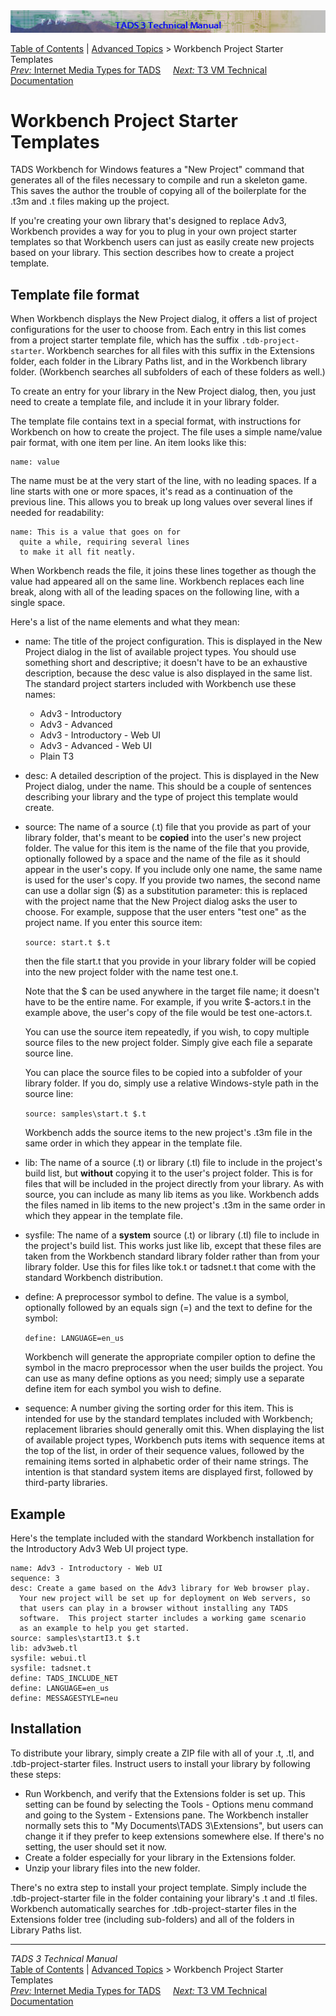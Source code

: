 ---
---
<div class="topbar">

<img src="topbar.jpg" data-border="0" />

</div>

<div class="nav">

<a href="toc.html" class="nav">Table of Contents</a> \|
<a href="advtop.html" class="nav">Advanced Topics</a> \> Workbench
Project Starter Templates  
<span class="navnp"><a href="mediatypes.html" class="nav"><em>Prev:</em> Internet Media Types
for TADS</a>    
<a href="t3spec.html" class="nav"><em>Next:</em> T3 VM Technical
Documentation</a>     </span>

</div>

<div class="main">

# Workbench Project Starter Templates

TADS Workbench for Windows features a "New Project" command that
generates all of the files necessary to compile and run a skeleton game.
This saves the author the trouble of copying all of the boilerplate for
the .t3m and .t files making up the project.

If you're creating your own library that's designed to replace Adv3,
Workbench provides a way for you to plug in your own project starter
templates so that Workbench users can just as easily create new projects
based on your library. This section describes how to create a project
template.

## Template file format

When Workbench displays the New Project dialog, it offers a list of
project configurations for the user to choose from. Each entry in this
list comes from a project starter template file, which has the suffix
`.tdb-project-starter`. Workbench searches for all files with this
suffix in the Extensions folder, each folder in the Library Paths list,
and in the Workbench library folder. (Workbench searches all subfolders
of each of these folders as well.)

To create an entry for your library in the New Project dialog, then, you
just need to create a template file, and include it in your library
folder.

The template file contains text in a special format, with instructions
for Workbench on how to create the project. The file uses a simple
name/value pair format, with one item per line. An item looks like this:

<div class="code">

    name: value

</div>

The <span class="code">name</span> must be at the very start of the
line, with no leading spaces. If a line starts with one or more spaces,
it's read as a continuation of the previous line. This allows you to
break up long values over several lines if needed for readability:

<div class="code">

    name: This is a value that goes on for
      quite a while, requiring several lines
      to make it all fit neatly.

</div>

When Workbench reads the file, it joins these lines together as though
the value had appeared all on the same line. Workbench replaces each
line break, along with all of the leading spaces on the following line,
with a single space.

Here's a list of the <span class="code">name</span> elements and what
they mean:

- <span class="code">name</span>: The title of the project
  configuration. This is displayed in the New Project dialog in the list
  of available project types. You should use something short and
  descriptive; it doesn't have to be an exhaustive description, because
  the <span class="code">desc</span> value is also displayed in the same
  list. The standard project starters included with Workbench use these
  names:
  - Adv3 - Introductory
  - Adv3 - Advanced
  - Adv3 - Introductory - Web UI
  - Adv3 - Advanced - Web UI
  - Plain T3

- <span class="code">desc</span>: A detailed description of the project.
  This is displayed in the New Project dialog, under the
  <span class="code">name</span>. This should be a couple of sentences
  describing your library and the type of project this template would
  create.

- <span class="code">source</span>: The name of a source (.t) file that
  you provide as part of your library folder, that's meant to be
  **copied** into the user's new project folder. The value for this item
  is the name of the file that you provide, optionally followed by a
  space and the name of the file as it should appear in the user's copy.
  If you include only one name, the same name is used for the user's
  copy. If you provide two names, the second name can use a dollar sign
  (\$) as a substitution parameter: this is replaced with the project
  name that the New Project dialog asks the user to choose. For example,
  suppose that the user enters "test one" as the project name. If you
  enter this <span class="code">source</span> item:

  ` source: start.t $.t `

  then the file <span class="code">start.t</span> that you provide in
  your library folder will be copied into the new project folder with
  the name <span class="code">test one.t</span>.

  Note that the <span class="code">\$</span> can be used anywhere in the
  target file name; it doesn't have to be the entire name. For example,
  if you write <span class="code">\$-actors.t</span> in the example
  above, the user's copy of the file would be <span class="code">test
  one-actors.t</span>.

  You can use the <span class="code">source</span> item repeatedly, if
  you wish, to copy multiple source files to the new project folder.
  Simply give each file a separate <span class="code">source</span>
  line.

  You can place the source files to be copied into a subfolder of your
  library folder. If you do, simply use a relative Windows-style path in
  the <span class="code">source</span> line:

  ` source: samples\start.t $.t `

  Workbench adds the <span class="code">source</span> items to the new
  project's .t3m file in the same order in which they appear in the
  template file.

- <span class="code">lib</span>: The name of a source (.t) or library
  (.tl) file to include in the project's build list, but **without**
  copying it to the user's project folder. This is for files that will
  be included in the project directly from your library. As with
  <span class="code">source</span>, you can include as many
  <span class="code">lib</span> items as you like.
  Workbench adds the files named in <span class="code">lib</span> items
  to the new project's .t3m in the same order in which they appear in
  the template file.

- <span class="code">sysfile</span>: The name of a **system** source
  (.t) or library (.tl) file to include in the project's build list.
  This works just like <span class="code">lib</span>, except that these
  files are taken from the Workbench standard library folder rather than
  from your library folder. Use this for files like
  <span class="code">tok.t</span> or <span class="code">tadsnet.t</span>
  that come with the standard Workbench distribution.

- <span class="code">define</span>: A preprocessor symbol to define. The
  value is a symbol, optionally followed by an equals sign (=) and the
  text to define for the symbol:

  ` define: LANGUAGE=en_us `

  Workbench will generate the appropriate compiler option to define the
  symbol in the macro preprocessor when the user builds the project. You
  can use as many <span class="code">define</span> options as you need;
  simply use a separate <span class="code">define</span> item for each
  symbol you wish to define.

- <span class="code">sequence</span>: A number giving the sorting order
  for this item. This is intended for use by the standard templates
  included with Workbench; replacement libraries should generally omit
  this. When displaying the list of available project types, Workbench
  puts items with <span class="code">sequence</span> items at the top of
  the list, in order of their <span class="code">sequence</span> values,
  followed by the remaining items sorted in alphabetic order of their
  <span class="code">name</span> strings. The intention is that standard
  system items are displayed first, followed by third-party libraries.

## Example

Here's the template included with the standard Workbench installation
for the Introductory Adv3 Web UI project type.

<div class="code">

    name: Adv3 - Introductory - Web UI
    sequence: 3
    desc: Create a game based on the Adv3 library for Web browser play.
      Your new project will be set up for deployment on Web servers, so
      that users can play in a browser without installing any TADS
      software.  This project starter includes a working game scenario 
      as an example to help you get started.
    source: samples\startI3.t $.t
    lib: adv3web.tl
    sysfile: webui.tl
    sysfile: tadsnet.t
    define: TADS_INCLUDE_NET
    define: LANGUAGE=en_us
    define: MESSAGESTYLE=neu

</div>

## Installation

To distribute your library, simply create a ZIP file with all of your
.t, .tl, and .tdb-project-starter files. Instruct users to install your
library by following these steps:

- Run Workbench, and verify that the Extensions folder is set up. This
  setting can be found by selecting the Tools - Options menu command and
  going to the System - Extensions pane. The Workbench installer
  normally sets this to "My Documents\TADS 3\Extensions", but users can
  change it if they prefer to keep extensions somewhere else. If there's
  no setting, the user should set it now.
- Create a folder especially for your library in the Extensions folder.
- Unzip your library files into the new folder.

There's no extra step to install your project template. Simply include
the .tdb-project-starter file in the folder containing your library's .t
and .tl files. Workbench automatically searches for .tdb-project-starter
files in the Extensions folder tree (including sub-folders) and all of
the folders in Library Paths list.

</div>

------------------------------------------------------------------------

<div class="navb">

*TADS 3 Technical Manual*  
<a href="toc.html" class="nav">Table of Contents</a> \|
<a href="advtop.html" class="nav">Advanced Topics</a> \> Workbench
Project Starter Templates  
<span class="navnp"><a href="mediatypes.html" class="nav"><em>Prev:</em> Internet Media Types
for TADS</a>    
<a href="t3spec.html" class="nav"><em>Next:</em> T3 VM Technical
Documentation</a>     </span>

</div>
